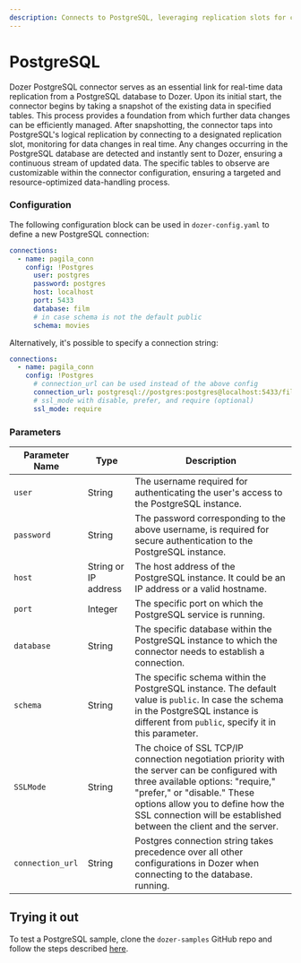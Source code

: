```yaml
---
description: Connects to PostgreSQL, leveraging replication slots for continuously receiving CDC updates.
---
```


# PostgreSQL

Dozer PostgreSQL connector serves as an essential link for real-time data replication from a PostgreSQL database to Dozer. Upon its initial start, the connector begins by taking a snapshot of the existing data in specified tables. This process provides a foundation from which further data changes can be efficiently managed. After snapshotting, the connector taps into PostgreSQL's logical replication by connecting to a designated replication slot, monitoring for data changes in real time. Any changes occurring in the PostgreSQL database are detected and instantly sent to Dozer, ensuring a continuous stream of updated data. The specific tables to observe are customizable within the connector configuration, ensuring a targeted and resource-optimized data-handling process.

### Configuration
The following configuration block can be used in `dozer-config.yaml` to define a new PostgreSQL connection:

```yaml
connections:
  - name: pagila_conn
    config: !Postgres
      user: postgres
      password: postgres
      host: localhost
      port: 5433
      database: film
      # in case schema is not the default public
      schema: movies

```
Alternatively, it's possible to specify a connection string:
```yaml
connections:
  - name: pagila_conn
    config: !Postgres
      # connection_url can be used instead of the above config
      connection_url: postgresql://postgres:postgres@localhost:5433/film
      # ssl_mode with disable, prefer, and require (optional)
      ssl_mode: require
```

### Parameters

| **Parameter Name** | **Type**             | **Description**                                                                                                                                                                                                                                                             | 
|--------------------|----------------------|-----------------------------------------------------------------------------------------------------------------------------------------------------------------------------------------------------------------------------------------------------------------------------|
| `user`             | String               | The username required for authenticating the user's access to the PostgreSQL instance.                                                                                                                                                                                      |
| `password`         | String               | The password corresponding to the above username, is required for secure authentication to the PostgreSQL instance.                                                                                                                                                            |
| `host`             | String or IP address | The host address of the PostgreSQL instance. It could be an IP address or a valid hostname.                                                                                                                                                                                 |
| `port`             | Integer              | The specific port on which the PostgreSQL service is running.                                                                                                                                                                                                               |
| `database`         | String               | The specific database within the PostgreSQL instance to which the connector needs to establish a connection.                                                                                                                                                                |
| `schema`           | String               | The specific schema within the PostgreSQL instance. The default value is `public`. In case the schema in the PostgreSQL instance is different from `public`, specify it in this parameter.
| `SSLMode`          | String               | The choice of SSL TCP/IP connection negotiation priority with the server can be configured with three available options: "require," "prefer," or "disable." These options allow you to define how the SSL connection will be established between the client and the server. |
| `connection_url`   | String               | Postgres connection string takes precedence over all other configurations in Dozer when connecting to the database. running.                                                                                                                                                |

## Trying it out

To test a PostgreSQL sample, clone the `dozer-samples` GitHub repo and follow the steps described [here](https://github.com/getdozer/dozer-samples/tree/main/connectors/postgres).


